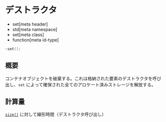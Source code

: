 # デストラクタ
* set[meta header]
* std[meta namespace]
* set[meta class]
* function[meta id-type]

```cpp
~set();
```

## 概要
コンテナオブジェクトを破棄する。これは格納された要素のデストラクタを呼び出し、`set` によって確保された全てのアロケート済みストレージを解放する。


## 計算量
[`size()`](size.md) に対して線形時間（デストラクタ呼び出し）
